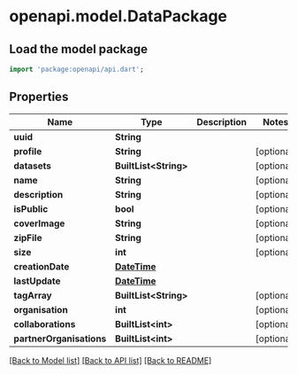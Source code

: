 # openapi.model.DataPackage

## Load the model package
```dart
import 'package:openapi/api.dart';
```

## Properties
Name | Type | Description | Notes
------------ | ------------- | ------------- | -------------
**uuid** | **String** |  | 
**profile** | **String** |  | [optional] 
**datasets** | **BuiltList&lt;String&gt;** |  | [optional] 
**name** | **String** |  | [optional] 
**description** | **String** |  | [optional] 
**isPublic** | **bool** |  | [optional] 
**coverImage** | **String** |  | [optional] 
**zipFile** | **String** |  | [optional] 
**size** | **int** |  | [optional] 
**creationDate** | [**DateTime**](DateTime.md) |  | 
**lastUpdate** | [**DateTime**](DateTime.md) |  | 
**tagArray** | **BuiltList&lt;String&gt;** |  | [optional] 
**organisation** | **int** |  | [optional] 
**collaborations** | **BuiltList&lt;int&gt;** |  | [optional] 
**partnerOrganisations** | **BuiltList&lt;int&gt;** |  | [optional] 

[[Back to Model list]](../README.md#documentation-for-models) [[Back to API list]](../README.md#documentation-for-api-endpoints) [[Back to README]](../README.md)


